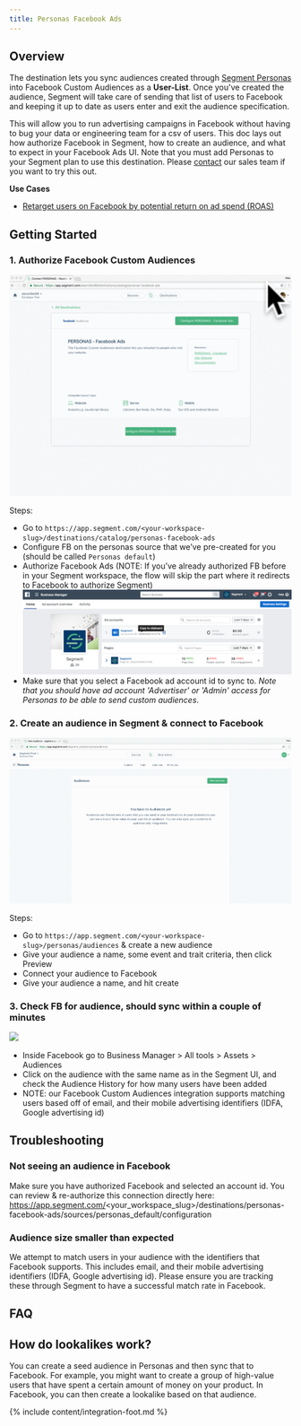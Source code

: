```yaml
---
title: Personas Facebook Ads
---
```


## Overview

The destination lets you sync audiences created through [Segment Personas](/docs/personas) into Facebook Custom Audiences as a **User-List**. Once you've created the audience, Segment will take care of sending that list of users to Facebook and keeping it up to date as users enter and exit the audience specification.

This will allow you to run advertising campaigns in Facebook without having to bug your data or engineering team for a csv of users. This doc lays out how authorize Facebook in Segment, how to create an audience, and what to expect in your Facebook Ads UI. Note that you must add Personas to your Segment plan to use this destination. Please [contact](https://segment.com/contact/demo) our sales team if you want to try this out.

**Use Cases**

* [Retarget users on Facebook by potential return on ad spend (ROAS)](https://segment.com/recipes/facebook-retargeting-by-roas/)

## Getting Started


### 1. Authorize Facebook Custom Audiences
![](images/facebook_auth.gif)


Steps:
- Go to `https://app.segment.com/<your-workspace-slug>/destinations/catalog/personas-facebook-ads`
- Configure FB on the personas source that we’ve pre-created for you (should be called `Personas default`)
- Authorize Facebook Ads (NOTE: If you’ve already authorized FB before in your Segment workspace, the flow will skip the part where it redirects to Facebook to authorize Segment)
![](images/_1515622618588.png)
- Make sure that you select a Facebook ad account id to sync to. *Note that you should have ad account 'Advertiser' or 'Admin' access for Personas to be able to send custom audiences*.


### 2. Create an audience in Segment & connect to Facebook
![](images/facebook_setup.gif)


Steps:
- Go to `https://app.segment.com/<your-workspace-slug>/personas/audiences` & create a new audience
- Give your audience a name, some event and trait criteria, then click Preview
- Connect your audience to Facebook
- Give your audience a name, and hit create


### 3. Check FB for audience, should sync within a couple of minutes
![](http://g.recordit.co/njhDdn1o3E.gif)


- Inside Facebook go to Business Manager > All tools > Assets > Audiences
- Click on the audience with the same name as in the Segment UI, and check the Audience History for how many users have been added
- NOTE: our Facebook Custom Audiences integration supports matching users based off of email, and their mobile advertising identifiers (IDFA, Google advertising id)

## Troubleshooting

### Not seeing an audience in Facebook

Make sure you have authorized Facebook and selected an account id. You can review & re-authorize this connection directly here: https://app.segment.com/<your_workspace_slug>/destinations/personas-facebook-ads/sources/personas_default/configuration

### Audience size smaller than expected

We attempt to match users in your audience with the identifiers that Facebook supports. This includes email, and their mobile advertising identifiers (IDFA, Google advertising id). Please ensure you are tracking these through Segment to have a successful match rate in Facebook.

## FAQ

## How do lookalikes work?

You can create a seed audience in Personas and then sync that to Facebook. For example, you might want to create a group of high-value users that have spent a certain amount of money on your product. In Facebook, you can then create a lookalike based on that audience.

{% include content/integration-foot.md %}
